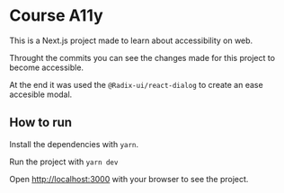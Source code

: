# Course A11y

This is a Next.js project made to learn about accessibility on web.

Throught the commits you can see the changes made for this project to become accessible.

At the end it was used the `@Radix-ui/react-dialog` to create an ease accesible modal.

## How to run

Install the dependencies with `yarn`.

Run the project with `yarn dev`

Open [http://localhost:3000](http://localhost:3000) with your browser to see the project.
